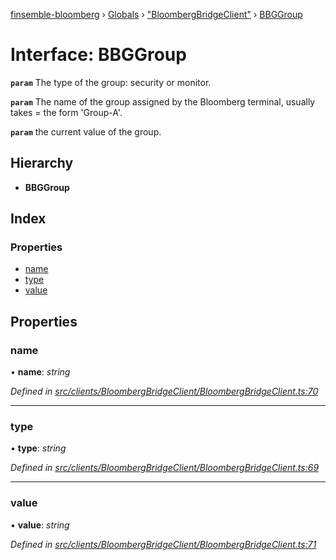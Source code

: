 [finsemble-bloomberg](../README.md) › [Globals](../globals.md) › ["BloombergBridgeClient"](../modules/_bloombergbridgeclient_.md) › [BBGGroup](_bloombergbridgeclient_.bbggroup.md)

# Interface: BBGGroup

**`param`** The type of the group: security or monitor.

**`param`** The name of the group assigned by the Bloomberg terminal, usually takes =
the form 'Group-A'.

**`param`** the current value of the group.

## Hierarchy

* **BBGGroup**

## Index

### Properties

* [name](_bloombergbridgeclient_.bbggroup.md#name)
* [type](_bloombergbridgeclient_.bbggroup.md#type)
* [value](_bloombergbridgeclient_.bbggroup.md#value)

## Properties

###  name

• **name**: *string*

*Defined in [src/clients/BloombergBridgeClient/BloombergBridgeClient.ts:70](https://github.com/ChartIQ/finsemble-bloomberg/blob/310ed1f/src/clients/BloombergBridgeClient/BloombergBridgeClient.ts#L70)*

___

###  type

• **type**: *string*

*Defined in [src/clients/BloombergBridgeClient/BloombergBridgeClient.ts:69](https://github.com/ChartIQ/finsemble-bloomberg/blob/310ed1f/src/clients/BloombergBridgeClient/BloombergBridgeClient.ts#L69)*

___

###  value

• **value**: *string*

*Defined in [src/clients/BloombergBridgeClient/BloombergBridgeClient.ts:71](https://github.com/ChartIQ/finsemble-bloomberg/blob/310ed1f/src/clients/BloombergBridgeClient/BloombergBridgeClient.ts#L71)*
